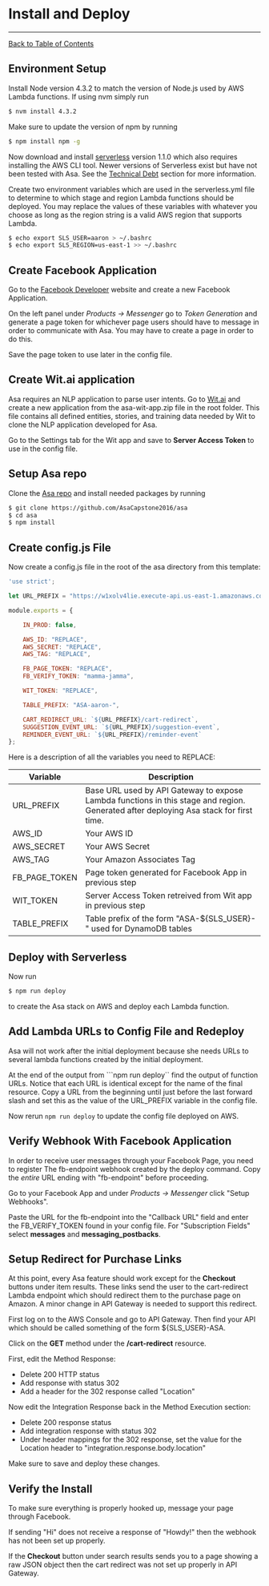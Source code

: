 # **Install and Deploy**
---------------------------------

[Back to Table of Contents](./../README.md)

[asa repo]: https://github.com/AsaCapstone2016/asa

[serverless docs]: https://serverless.com/framework/docs/
[facebook dev]: https://developers.facebook.com/
[wit.ai website]: https://wit.ai/

[technical debt]: ./tech-debt.md

## **Environment Setup**

Install Node version 4.3.2 to match the version of Node.js used by AWS Lambda functions.
If using nvm simply run

```bash
$ nvm install 4.3.2
```

Make sure to update the version of npm by running

```bash
$ npm install npm -g
```

Now download and install [serverless][serverless docs] version 1.1.0 which
also requires installing the AWS CLI tool. Newer versions of Serverless exist
but have not been tested with Asa. See the [Technical Debt][technical debt]
section for more information.

Create two environment variables which are used in the serverless.yml file to
determine to which stage and region Lambda functions should be deployed. You may
replace the values of these variables with whatever you choose as long as the region
string is a valid AWS region that supports Lambda.

```bash
$ echo export SLS_USER=aaron > ~/.bashrc
$ echo export SLS_REGION=us-east-1 >> ~/.bashrc
```

## **Create Facebook Application**

Go to the [Facebook Developer][facebook dev] website and create a new Facebook Application.

On the left panel under *Products -> Messenger* go to *Token Generation* and generate
a page token for whichever page users should have to message in order to communicate
with Asa. You may have to create a page in order to do this.

Save the page token to use later in the config file.

## **Create Wit.ai application**

Asa requires an NLP application to parse user intents. Go to [Wit.ai][wit.ai website]
and create a new application from the asa-wit-app.zip file in the root folder.
This file contains all defined entities, stories, and training data needed by Wit
to clone the NLP application developed for Asa.

Go to the Settings tab for the Wit app and save to **Server Access Token** to use
in the config file.

## **Setup Asa repo**

Clone the [Asa repo][asa repo] and install needed packages by running

```bash
$ git clone https://github.com/AsaCapstone2016/asa
$ cd asa
$ npm install
```

## **Create config.js File**

Now create a config.js file in the root of the asa directory from this template:

```javascript
'use strict';

let URL_PREFIX = "https://w1xolv4lie.execute-api.us-east-1.amazonaws.com/aaron";

module.exports = {

    IN_PROD: false,

    AWS_ID: "REPLACE",
    AWS_SECRET: "REPLACE",
    AWS_TAG: "REPLACE",

    FB_PAGE_TOKEN: "REPLACE",
    FB_VERIFY_TOKEN: "mamma-jamma",

    WIT_TOKEN: "REPLACE",

    TABLE_PREFIX: "ASA-aaron-",

    CART_REDIRECT_URL: `${URL_PREFIX}/cart-redirect`,
    SUGGESTION_EVENT_URL: `${URL_PREFIX}/suggestion-event`,
    REMINDER_EVENT_URL: `${URL_PREFIX}/reminder-event`
};
```

Here is a description of all the variables you need to REPLACE:

| Variable      | Description
| ------------- | ---
| URL_PREFIX    | Base URL used by API Gateway to expose Lambda functions in this stage and region. Generated after deploying Asa stack for first time.
| AWS_ID        | Your AWS ID
| AWS_SECRET    | Your AWS Secret
| AWS_TAG       | Your Amazon Associates Tag
| FB_PAGE_TOKEN | Page token generated for Facebook App in previous step
| WIT_TOKEN     | Server Access Token retreived from Wit app in previous step
| TABLE_PREFIX  | Table prefix of the form "ASA-${SLS_USER}-" used for DynamoDB tables

## **Deploy with Serverless**

Now run

```bash
$ npm run deploy
```

to create the Asa stack on AWS and deploy each Lambda function.

## **Add Lambda URLs to Config File and Redeploy**

Asa will not work after the initial deployment because she needs URLs to several
lambda functions created by the initial deployment.

At the end of the output from ```npm run deploy`` find the output of function URLs.
Notice that each URL is identical except for the name of the final resource. Copy a
URL from the beginning until just before the last forward slash and set this as the
value of the URL_PREFIX variable in the config file.

Now rerun ```npm run deploy``` to update the config file deployed on AWS.

## **Verify Webhook With Facebook Application**

In order to receive user messages through your Facebook Page, you need to register
The fb-endpoint webhook created by the deploy command. Copy the *entire* URL ending
with "fb-endpoint" before proceeding.

Go to your Facebook App and under *Products -> Messenger* click "Setup Webhooks".

Paste the URL for the fb-endpoint into the "Callback URL" field and enter the
FB_VERIFY_TOKEN found in your config file. For "Subscription Fields" select
**messages** and **messaging_postbacks**.

## **Setup Redirect for Purchase Links**

At this point, every Asa feature should work except for the **Checkout** buttons
under item results. These links send the user to the cart-redirect Lambda endpoint
which should redirect them to the purchase page on Amazon. A minor change in
API Gateway is needed to support this redirect.

First log on to the AWS Console and go to API Gateway. Then find your API which
should be called something of the form ${SLS_USER}-ASA.

Click on the **GET** method under the **/cart-redirect** resource.

First, edit the Method Response:
* Delete 200 HTTP status
* Add response with status 302
* Add a header for the 302 response called "Location"

Now edit the Integration Response back in the Method Execution section:
* Delete 200 response status
* Add integration response with status 302
* Under header mappings for the 302 response, set the value for the
  Location header to "integration.response.body.location"

Make sure to save and deploy these changes.

## **Verify the Install**

To make sure everything is properly hooked up, message your page through
Facebook.

If sending "Hi" does not receive a response of "Howdy!" then the webhook
has not been set up properly.

If the **Checkout** button under search results sends you to a page showing
a raw JSON object then the cart redirect was not set up properly in API Gateway.